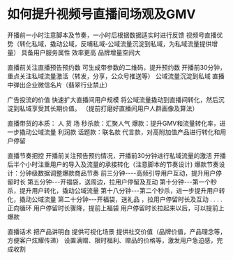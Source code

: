 # 如何提升视频号直播间场观及GMV
开播前一小时注意脚本及节奏，一小时后根据数据适实时进行反馈
视频号直播优势（转化私域，撬动公域，反哺私域-公域流量沉淀到私域，为私域流量提供增量）
	具备用户服务属性
	效率更高
	品牌增量空间大

直播前关注直播预告预约数
	可生成带参数的二维码，提升预约数
	开播前30分钟，重点关注私域流量激活（转发，分享，公众号推送等）
公域流量沉淀到私域
	直播中弹出企业微信名片（翡翠行业禁止） 

广告投流的价值
	快速扩大直播间用户规模
	将公域流量撬动到直播间转化，然后沉淀到私域享受其长期价值。
	（提前打磨好直播间用户人群画像及算法）

直播带货的本质： 人  货  场
	秒杀款：汇聚人气
	爆款：提升GMV和流量转化率，进一步撬动公域流量
	利润款
	话题款：联名款 代言款，对高附加值产品进行转化和用户停留

直播节奏把控
	开播前关注预告预约情况，开播前30分钟进行私域流量的激活
	开播后半个小时注重用户的导入及流量的承接转化（注意脚本的节奏设计)
	爆款节奏设计：分钟级数据调整爆款商品节奏
			前三分钟----高频引导用户互动，提升用户停留时长
			第五分钟---开福袋，送周边，拉用户停留及互动
			第十分钟---第一个秒杀，提升用户转化，撬动公域流量
			第十八分钟---第二个秒杀，进一步提升用户转化，撬动公域流量
			第二十分钟---开福袋，送礼品 ，拉用户停留时长及互动
			.
			.
			.
			.正向循环
			用户停留时长骤降，提前上福袋
			用户停留时长拉起来以后，可以提前上爆款

直播话术
	把产品讲明白
	提供可视化场景
	提供社交价值（品牌价值，产品理念等，方便客户炫耀传递）
	设置满赠、限时福利、赠品的价格等，激发用户急迫感，完成收割
